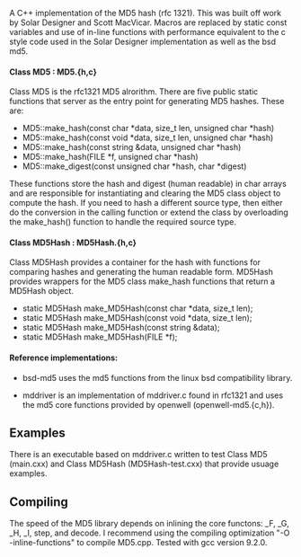 A C++ implementation of the MD5 hash (rfc 1321). This was built off work by
Solar Designer and Scott MacVicar. Macros are replaced by static const variables
and use of in-line functions with performance equivalent to the c style
code used in the Solar Designer implementation as well as the bsd md5.

#### Class MD5 : MD5.{h,c}

Class MD5 is the rfc1321 MD5 alrorithm. There are five public static
functions that server as the entry point for generating MD5 hashes.
These are:
  * MD5::make_hash(const char *data, size_t len, unsigned char *hash)
  * MD5::make_hash(const void *data, size_t len, unsigned char *hash)
  * MD5::make_hash(const string &data, unsigned char *hash)
  * MD5::make_hash(FILE *f, unsigned char *hash)
  * MD5::make_digest(const unsigned char *hash, char *digest)

These functions store the hash and digest (human readable) in char
arrays and are responsible for instantiating and clearing the MD5
class object to compute the hash. If you need to hash a different
source type, then either do the conversion in the calling function or
extend the class by overloading the make_hash() function to handle the
required source type.

#### Class MD5Hash : MD5Hash.{h,c}

Class MD5Hash provides a container for the hash with functions for
comparing hashes and generating the human readable form. MD5Hash provides
wrappers for the MD5 class make_hash functions that return a MD5Hash
object.

  * static MD5Hash make_MD5Hash(const char *data, size_t len);
  * static MD5Hash make_MD5Hash(const void *data, size_t len);
  * static MD5Hash make_MD5Hash(const string &data);
  * static MD5Hash make_MD5Hash(FILE *f);

#### Reference implementations:

  * bsd-md5 uses the md5 functions from the linux bsd compatibility
  library.

  * mddriver is an implementation of mddriver.c found in rfc1321 and uses
  the md5 core functions provided by openwell (openwell-md5.{c,h}).

## Examples
There is an executable based on mddriver.c written to test Class MD5
(main.cxx) and Class MD5Hash (MD5Hash-test.cxx) that provide usuage
examples.


## Compiling

The speed of the MD5 library depends on inlining the core functons:
_F, _G, _H, _I, step, and decode. I recommend using the compiling
optimization "-O -inline-functions" to compile MD5.cpp. Tested with gcc
 version 9.2.0.

